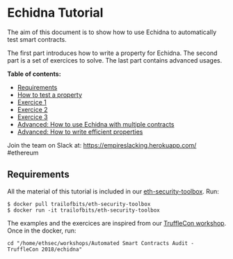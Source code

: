 # Echidna Tutorial

The aim of this document is to show how to use Echidna to automatically test smart contracts.

The first part introduces how to write a property for Echidna. 
The second part is a set of exercices to solve. 
The last part contains advanced usages.

**Table of contents:**
- [Requirements](#requirements)
- [How to test a property](TESTING_A_PROPERTY.md)
- [Exercice 1](EXERCICE_1.md)
- [Exercice 2](EXERCICE_2.md)
- [Exercice 3](EXERCICE_3.md)
- [Advanced: How to use Echidna with multiple contracts](TODO)
- [Advanced: How to write efficient properties](TODO)

Join the team on Slack at: https://empireslacking.herokuapp.com/ #ethereum

## Requirements

All the material of this tutorial is included in our [eth-security-toolbox](https://github.com/trailofbits/eth-security-toolbox). Run:
```         
$ docker pull trailofbits/eth-security-toolbox
$ docker run -it trailofbits/eth-security-toolbox
```

The examples and the exercices are inspired from our [TruffleCon workshop](https://github.com/trailofbits/publications/tree/master/workshops/Automated%20Smart%20Contracts%20Audit%20-%20TruffleCon%202018).
Once in the docker, run:
```
cd "/home/ethsec/workshops/Automated Smart Contracts Audit - TruffleCon 2018/echidna"
```

  
  
